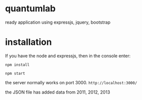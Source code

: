 # quantumlab
ready application using expressjs, jquery, bootstrap


# installation
If you have the node and expressjs, then in the console enter:

`npm install`

`npm start`

the server normally works on port 3000.
`http://localhost:3000/`

the JSON file has added data from 2011, 2012, 2013
